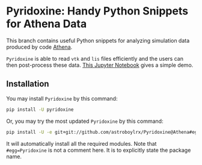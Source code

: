 # Pyridoxine: Handy Python Snippets for Athena Data

This branch contains useful Python snippets for analyzing simulation data produced by code [Athena](https://github.com/PrincetonUniversity/Athena-Cversion).

`Pyridoxine` is able to read `vtk` and `lis` files efficiently and the users can then post-process these data.  [This Jupyter Notebook](https://gist.github.com/astroboylrx/332611f562e4817c011800353ddb5a21) gives a simple demo.

## Installation

You may install `Pyridoxine` by this command:

```bash
pip install -U pyridoxine
```

Or, you may try the most updated `Pyridoxine` by this command:

```bash
pip install -U -e git+git://github.com/astroboylrx/Pyridoxine@Athena#egg=Pyridoxine
```

It will automatically install all the required modules. Note that `#egg=Pyridoxine` is not a comment here. It is to explicitly state the package name.